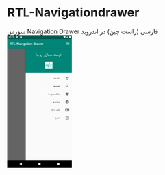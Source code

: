 # RTL-Navigationdrawer
سورس Navigation Drawer فارسی (راست چین) در اندروید
<br>
<img alt="Ezatpanah RTL-Navigationdrawer" src="Screenshot/1637654758.png" width="30%">

